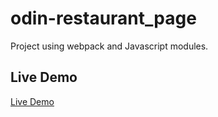 # odin-restaurant_page
Project using webpack and Javascript modules.

## Live Demo
[Live Demo](https://vu3xk41997.github.io/odin-restaurant_page/)

